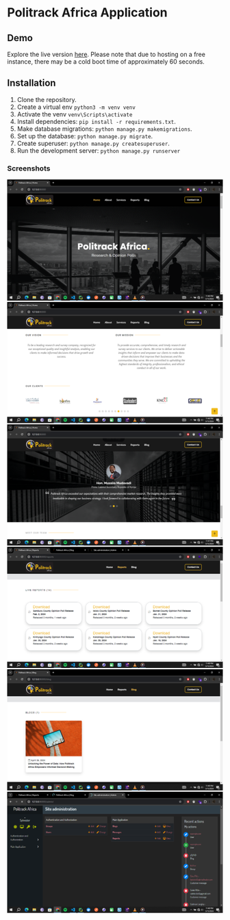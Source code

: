 # Politrack Africa Application

## Demo

Explore the live version [here](https://politrack-africa-application.onrender.com/). Please note that due to hosting on
a free instance, there may be a cold boot time of approximately 60 seconds.

## Installation

1. Clone the repository.
2. Create a virtual env `python3 -m venv venv`
3. Activate the venv `venv\Scripts\activate`
4. Install dependencies: `pip install -r requirements.txt`.
5. Make database migrations: `python manage.py makemigrations`.
6. Set up the database: `python manage.py migrate`.
7. Create superuser: `python manage.py createsuperuser`.
8. Run the development server: `python manage.py runserver`

### Screenshots

![Home](screenshots/home.png)
![About](screenshots/about.png)
![Testimonials](screenshots/testimonials.png)
![Reports](screenshots/reports.png)
![Blogs](screenshots/blogs.png)
![Admin](screenshots/admin.png)

